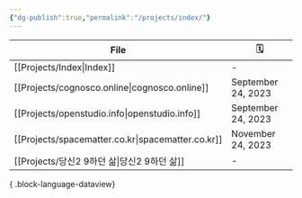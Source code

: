 ```yaml
---
{"dg-publish":true,"permalink":"/projects/index/"}
---
```



| File                                                 | 🗓️                |
| ---------------------------------------------------- | ------------------ |
| [[Projects/Index\|Index]]                         | \-                 |
| [[Projects/cognosco.online\|cognosco.online]]     | September 24, 2023 |
| [[Projects/openstudio.info\|openstudio.info]]     | September 24, 2023 |
| [[Projects/spacematter.co.kr\|spacematter.co.kr]] | November 24, 2023  |
| [[Projects/당신2 9하던 삶\|당신2 9하던 삶]]                 | \-                 |

{ .block-language-dataview}